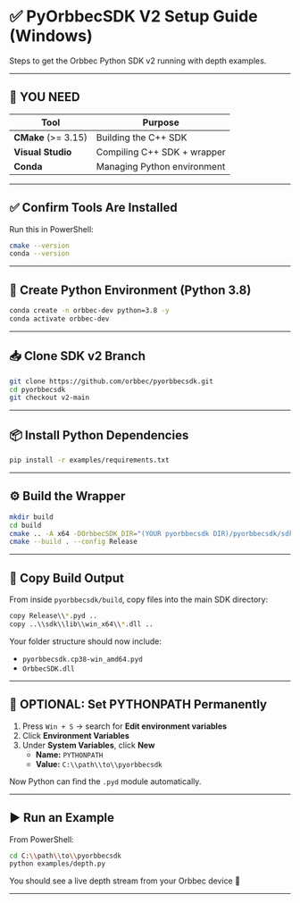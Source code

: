 # ✅ PyOrbbecSDK V2 Setup Guide (Windows)

Steps to get the Orbbec Python SDK v2 running with depth examples.

---

## 🔧 YOU NEED

| Tool                | Purpose                      |
|---------------------|------------------------------|
| **CMake** (>= 3.15) | Building the C++ SDK         |
| **Visual Studio**   | Compiling C++ SDK + wrapper  |
| **Conda**           | Managing Python environment  |

---

## ✅ Confirm Tools Are Installed

Run this in PowerShell:
```bash
cmake --version
conda --version
```

---

## 🐍 Create Python Environment (Python 3.8)

```bash
conda create -n orbbec-dev python=3.8 -y
conda activate orbbec-dev
```

---

## 📥 Clone SDK v2 Branch

```bash
git clone https://github.com/orbbec/pyorbbecsdk.git
cd pyorbbecsdk
git checkout v2-main
```

---

## 📦 Install Python Dependencies

```bash
pip install -r examples/requirements.txt
```

---

## ⚙️ Build the Wrapper

```bash
mkdir build
cd build
cmake .. -A x64 -DOrbbecSDK_DIR="(YOUR pyorbbecsdk DIR)/pyorbbecsdk/sdk/lib/win_x64"
cmake --build . --config Release
```

---

## 📂 Copy Build Output

From inside `pyorbbecsdk/build`, copy files into the main SDK directory:

```bash
copy Release\\*.pyd ..
copy ..\\sdk\\lib\\win_x64\\*.dll ..
```

Your folder structure should now include:
- `pyorbbecsdk.cp38-win_amd64.pyd`
- `OrbbecSDK.dll`

---

## 🧠 OPTIONAL: Set PYTHONPATH Permanently

1. Press `Win + S` → search for **Edit environment variables**
2. Click **Environment Variables**
3. Under **System Variables**, click **New**
   - **Name:** `PYTHONPATH`
   - **Value:** `C:\\path\\to\\pyorbbecsdk`

Now Python can find the `.pyd` module automatically.

---

## ▶️ Run an Example

From PowerShell:
```bash
cd C:\\path\\to\\pyorbbecsdk
python examples/depth.py
```

You should see a live depth stream from your Orbbec device 🎉

---